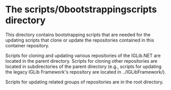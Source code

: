 
# The scripts/0bootstrappingscripts directory

This directory contains bootstrapping scripts that are needed for the updating scripts that clone or update the repositories contained in this container repository.

Scripts for cloning and updating various repositories of the IGLib.NET are located in the parent directory. Scripts for cloning other repositories are located in subdirectories of the parent directory (e.g., scripts for updating the legacy IGLib Framework's repository are located in ../IGLibFramework/).

Scripts for updating related groups of repositories are in the root directory.
